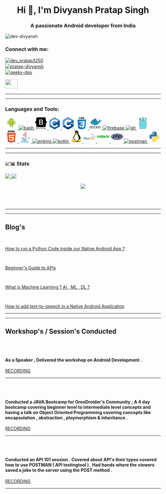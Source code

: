 <h1 align="center">Hi 👋, I'm Divyansh Pratap Singh</h1>
<h3 align="center">A passionate Android developer from India</h3>

<p align="left"> <img src="https://komarev.com/ghpvc/?username=dev-divyansh&label=Profile%20views&color=0e75b6&style=flat" alt="dev-divyansh" /> </p>

<h3 align="left">Connect with me:</h3>
<p align="left">
<a href="https://twitter.com/dev_pratap3250" target="blank"><img align="center" src="https://raw.githubusercontent.com/rahuldkjain/github-profile-readme-generator/master/src/images/icons/Social/twitter.svg" alt="dev_pratap3250" height="30" width="40" /></a>
<br/>
  <a href="https://linkedin.com/in/pratap-divyansh" target="blank"><img align="center" src="https://raw.githubusercontent.com/rahuldkjain/github-profile-readme-generator/master/src/images/icons/Social/linked-in-alt.svg" alt="pratap-divyansh" height="30" width="40" /></a>
<br/>
  <a href="https://www.youtube.com/@geeky-dps" target="blank"><img align="center" src="https://raw.githubusercontent.com/rahuldkjain/github-profile-readme-generator/master/src/images/icons/Social/youtube.svg" alt="geeky-dps" height="30" width="40" /></a></p>
<a href="https://dev-divyansh.hashnode.dev" target="blank"><img align="]" src="https://user-images.githubusercontent.com/115156321/234099077-e7fcce37-bd98-4713-8544-d3d337509b82.png" alt="" height="30" width="40" /></a></p>

<hr/>
<hr/>

<h3 align="left">Languages and Tools:</h3>
<p align="left"> <a href="https://developer.android.com" target="_blank" rel="noreferrer"> <img src="https://raw.githubusercontent.com/devicons/devicon/master/icons/android/android-original-wordmark.svg" alt="android" width="40" height="40"/> </a> <a href="https://www.gnu.org/software/bash/" target="_blank" rel="noreferrer"> <img src="https://www.vectorlogo.zone/logos/gnu_bash/gnu_bash-icon.svg" alt="bash" width="40" height="40"/> </a> <a href="https://getbootstrap.com" target="_blank" rel="noreferrer"> <img src="https://raw.githubusercontent.com/devicons/devicon/master/icons/bootstrap/bootstrap-plain-wordmark.svg" alt="bootstrap" width="40" height="40"/> </a> <a href="https://www.cprogramming.com/" target="_blank" rel="noreferrer"> <img src="https://raw.githubusercontent.com/devicons/devicon/master/icons/c/c-original.svg" alt="c" width="40" height="40"/> </a> <a href="https://www.w3schools.com/cpp/" target="_blank" rel="noreferrer"> <img src="https://raw.githubusercontent.com/devicons/devicon/master/icons/cplusplus/cplusplus-original.svg" alt="cplusplus" width="40" height="40"/> </a> <a href="https://www.w3schools.com/css/" target="_blank" rel="noreferrer"> <img src="https://raw.githubusercontent.com/devicons/devicon/master/icons/css3/css3-original-wordmark.svg" alt="css3" width="40" height="40"/> </a> <a href="https://www.docker.com/" target="_blank" rel="noreferrer"> <img src="https://raw.githubusercontent.com/devicons/devicon/master/icons/docker/docker-original-wordmark.svg" alt="docker" width="40" height="40"/> </a> <a href="https://firebase.google.com/" target="_blank" rel="noreferrer"> <img src="https://www.vectorlogo.zone/logos/firebase/firebase-icon.svg" alt="firebase" width="40" height="40"/> </a> <a href="https://git-scm.com/" target="_blank" rel="noreferrer"> <img src="https://www.vectorlogo.zone/logos/git-scm/git-scm-icon.svg" alt="git" width="40" height="40"/> </a> <a href="https://golang.org" target="_blank" rel="noreferrer"> <img src="https://raw.githubusercontent.com/devicons/devicon/master/icons/go/go-original.svg" alt="go" width="40" height="40"/> </a> <a href="https://www.w3.org/html/" target="_blank" rel="noreferrer"> <img src="https://raw.githubusercontent.com/devicons/devicon/master/icons/html5/html5-original-wordmark.svg" alt="html5" width="40" height="40"/> </a> <a href="https://www.java.com" target="_blank" rel="noreferrer"> <img src="https://raw.githubusercontent.com/devicons/devicon/master/icons/java/java-original.svg" alt="java" width="40" height="40"/> </a> <a href="https://www.jenkins.io" target="_blank" rel="noreferrer"> <img src="https://www.vectorlogo.zone/logos/jenkins/jenkins-icon.svg" alt="jenkins" width="40" height="40"/> </a> <a href="https://kotlinlang.org" target="_blank" rel="noreferrer"> <img src="https://www.vectorlogo.zone/logos/kotlinlang/kotlinlang-icon.svg" alt="kotlin" width="40" height="40"/> </a> <a href="https://www.linux.org/" target="_blank" rel="noreferrer"> <img src="https://raw.githubusercontent.com/devicons/devicon/master/icons/linux/linux-original.svg" alt="linux" width="40" height="40"/> </a> <a href="https://www.mysql.com/" target="_blank" rel="noreferrer"> <img src="https://raw.githubusercontent.com/devicons/devicon/master/icons/mysql/mysql-original-wordmark.svg" alt="mysql" width="40" height="40"/> </a> <a href="https://www.nginx.com" target="_blank" rel="noreferrer"> <img src="https://raw.githubusercontent.com/devicons/devicon/master/icons/nginx/nginx-original.svg" alt="nginx" width="40" height="40"/> </a> <a href="https://www.php.net" target="_blank" rel="noreferrer"> <img src="https://raw.githubusercontent.com/devicons/devicon/master/icons/php/php-original.svg" alt="php" width="40" height="40"/> </a> <a href="https://postman.com" target="_blank" rel="noreferrer"> <img src="https://www.vectorlogo.zone/logos/getpostman/getpostman-icon.svg" alt="postman" width="40" height="40"/> </a> <a href="https://www.python.org" target="_blank" rel="noreferrer"> <img src="https://raw.githubusercontent.com/devicons/devicon/master/icons/python/python-original.svg" alt="python" width="40" height="40"/> </a> </p>


<hr/>
<hr/>

### 📈📊 Stats
<!-- <a href="https://visitcount.itsvg.in">
  <img src="https://visitcount.itsvg.in/api?id=dev-divyansh&label=Profile%20Visits&color=1&pretty=false" />
</a> -->
<p align="left">
<a href="">
  <img align="" src="http://github-profile-summary-cards.vercel.app/api/cards/stats?username=dev-divyansh&theme=radical" />
  <img align="" src="https://github-readme-streak-stats.herokuapp.com?user=dev-divyansh&theme=tokyonight" />
<a />
</p>
  <p align="center">
<a href="">
  <img align="centre" src="http://github-profile-summary-cards.vercel.app/api/cards/profile-details?username=dev-divyansh&theme=radical" />
<a />
</p>
  

<!-- ## Social's


[![LinkedIn](https://img.shields.io/badge/LinkedIn-0077B5?style=for-the-badge&logo=linkedin&logoColor=white)](https://www.linkedin.com/in/pratap-divyansh/)&nbsp; &nbsp;
[![LeetCode](https://img.shields.io/badge/-LeetCode-FFA116?style=for-the-badge&logo=LeetCode&logoColor=black)](https://leetcode.com/dev-divyansh/) &nbsp; &nbsp;
[![Gmail](https://img.shields.io/badge/Gmail-D14836?style=for-the-badge&logo=gmail&logoColor=white)](https://mailto:1729divyansh@gmail.com)
[![Twitter](https://img.shields.io/badge/Twitter-007B5?style=for-the-badge&logo=twitter&logoColor=blue)](https://www.twitter.com/dev_pratap3250/) -->
<!-- 
##  Language's and Tools I  use
[![Java](https://img.shields.io/badge/java-ED8B00?style=for-the-badge&logo=java&logoColor=white)](https://github.com/dev-divyansh) &nbsp; &nbsp;
[![Kotlin](https://img.shields.io/badge/Kotlin-ED8B00?style=for-the-badge&logo=kotlin&logoColor=white)](https://github.com/dev-divyansh) &nbsp; &nbsp;
  [![Golang](https://img.shields.io/badge/go-87CEEB?style=for-the-badge&logo=go&logoColor=blue)](https://github.com/dev-divyansh) &nbsp; &nbsp;
[![Python](https://img.shields.io/badge/Python-FF0000?style=for-the-badge&logo=python&logoColor=white)](https://github.com/dev-divyansh) &nbsp; &nbsp;
[![ C  ](https://img.shields.io/badge/C-00008B?style=for-the-badge&logo=c&logoColor=white)](https://github.com/dev-divyansh) &nbsp; &nbsp;
[![ React Native  ](https://img.shields.io/badge/React-Native-ED8B00?style=for-the-badge&logo=react&logoColor=white)](https://github.com/dev-divyansh) &nbsp; &nbsp;
[![ HTML ](https://img.shields.io/badge/HTML-00008B?style=for-the-badge&logo=html&logoColor=white)](https://github.com/dev-divyansh) &nbsp; &nbsp;
[![CSS ](https://img.shields.io/badge/CSS-FF0000?style=for-the-badge&logo=css&logoColor=white)](https://github.com/dev-divyansh) &nbsp; &nbsp;

[![MySQL](https://img.shields.io/badge/MySQL-ED8B00?style=for-the-badge&logo=sql&logoColor=white)](https://github.com/dev-divyansh) &nbsp; &nbsp;
[![Java Script](https://img.shields.io/badge/Java-Script-FF0000?style=for-the-badge&logo=javascript&logoColor=white)](https://github.com/dev-divyansh) &nbsp; &nbsp;

[![PHP](https://img.shields.io/badge/PHP-ED8B00?style=for-the-badge&logo=php&logoColor=white)](https://github.com/dev-divyansh) &nbsp; &nbsp;
   -->
   <br/>
   <br/>

 <hr/>
 <hr/>
 
<h2>Blog's</h2>
<br/>

[ How to run a Python Code inside our Native Android App ? ](https://dev-divyansh.hashnode.dev/how-to-run-a-python-code-inside-our-native-android-app)

<br/>

[ Beginner's Guide to APIs ](https://dev-divyansh.hashnode.dev/beginners-guide-to-apis)

<br/>

[ What is Machine Learning ? AI , ML , DL ? ](https://dev-divyansh.hashnode.dev/what-is-machine-learning-ai-ml-dl)

<br/>

[ How to add text-to-speech in a Native Android Application](https://dev-divyansh.hashnode.dev/how-to-add-text-to-speech-in-a-native-android-application)


<hr/>
<hr/>

<h2>Workshop's / Session's Conducted  </h2>

<br/>
<br/>
<h4> As a Speaker , Delivered the workshop on Android Development . </h4>
<a href="https://www.youtube.com/embed/b6U4T6hIlJc">
 RECORDING 
</a>

<hr/>
<br/>

<br/>
<h4> Conducted a JAVA Bootcamp for OreoDroider's Community ; A 4 day bootcamp covering beginner level to intermediate level concepts and having a talk on Object Oriented Programming covering concepts like encapsulation , abstraction , ploymorphism & inheritance .  </h4>
<a href="https://youtu.be/6Epay_6oSIQ">
 RECORDING
</a>

<hr/>
<br/>
<br/>
<h4>Conducted an API 101 session . Covered about API's their types covered how to use POSTMAN ( API testingtool ) . Had hands where the viewers saved a joke to the server using the POST method . </h4>

<a href="https://media.licdn.com/dms/image/C5622AQExwhfrMSr-Tg/feedshare-shrink_2048_1536/0/1677966331376?e=1689811200&v=beta&t=fs5_jKzR1cKp0g8iqjd4rFeKkx4gCG-yIMPItZb6tzM">
RECORDING
</a>

<hr/>
<br/>
